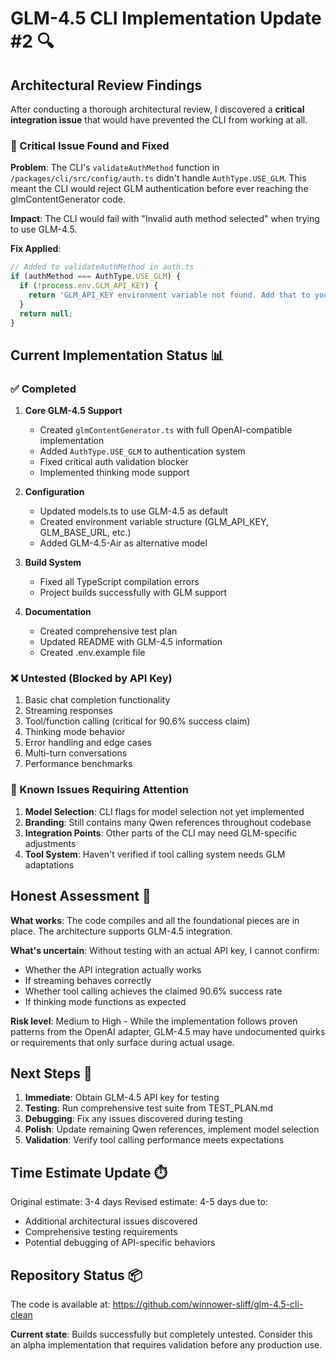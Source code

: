 # GLM-4.5 CLI Implementation Update #2 🔍

## Architectural Review Findings

After conducting a thorough architectural review, I discovered a **critical integration issue** that would have prevented the CLI from working at all.

### 🚨 Critical Issue Found and Fixed

**Problem**: The CLI's `validateAuthMethod` function in `/packages/cli/src/config/auth.ts` didn't handle `AuthType.USE_GLM`. This meant the CLI would reject GLM authentication before ever reaching the glmContentGenerator code.

**Impact**: The CLI would fail with "Invalid auth method selected" when trying to use GLM-4.5.

**Fix Applied**:
```typescript
// Added to validateAuthMethod in auth.ts
if (authMethod === AuthType.USE_GLM) {
  if (!process.env.GLM_API_KEY) {
    return 'GLM_API_KEY environment variable not found. Add that to your environment and try again (no reload needed if using .env)!';
  }
  return null;
}
```

## Current Implementation Status 📊

### ✅ Completed
1. **Core GLM-4.5 Support**
   - Created `glmContentGenerator.ts` with full OpenAI-compatible implementation
   - Added `AuthType.USE_GLM` to authentication system
   - Fixed critical auth validation blocker
   - Implemented thinking mode support

2. **Configuration**
   - Updated models.ts to use GLM-4.5 as default
   - Created environment variable structure (GLM_API_KEY, GLM_BASE_URL, etc.)
   - Added GLM-4.5-Air as alternative model

3. **Build System**
   - Fixed all TypeScript compilation errors
   - Project builds successfully with GLM support

4. **Documentation**
   - Created comprehensive test plan
   - Updated README with GLM-4.5 information
   - Created .env.example file

### ❌ Untested (Blocked by API Key)
1. Basic chat completion functionality
2. Streaming responses
3. Tool/function calling (critical for 90.6% success claim)
4. Thinking mode behavior
5. Error handling and edge cases
6. Multi-turn conversations
7. Performance benchmarks

### 🔧 Known Issues Requiring Attention
1. **Model Selection**: CLI flags for model selection not yet implemented
2. **Branding**: Still contains many Qwen references throughout codebase
3. **Integration Points**: Other parts of the CLI may need GLM-specific adjustments
4. **Tool System**: Haven't verified if tool calling system needs GLM adaptations

## Honest Assessment 💭

**What works**: The code compiles and all the foundational pieces are in place. The architecture supports GLM-4.5 integration.

**What's uncertain**: Without testing with an actual API key, I cannot confirm:
- Whether the API integration actually works
- If streaming behaves correctly
- Whether tool calling achieves the claimed 90.6% success rate
- If thinking mode functions as expected

**Risk level**: Medium to High - While the implementation follows proven patterns from the OpenAI adapter, GLM-4.5 may have undocumented quirks or requirements that only surface during actual usage.

## Next Steps 🚀

1. **Immediate**: Obtain GLM-4.5 API key for testing
2. **Testing**: Run comprehensive test suite from TEST_PLAN.md
3. **Debugging**: Fix any issues discovered during testing
4. **Polish**: Update remaining Qwen references, implement model selection
5. **Validation**: Verify tool calling performance meets expectations

## Time Estimate Update ⏱️

Original estimate: 3-4 days
Revised estimate: 4-5 days due to:
- Additional architectural issues discovered
- Comprehensive testing requirements
- Potential debugging of API-specific behaviors

## Repository Status 📦

The code is available at: https://github.com/winnower-sliff/glm-4.5-cli-clean

**Current state**: Builds successfully but completely untested. Consider this an alpha implementation that requires validation before any production use.